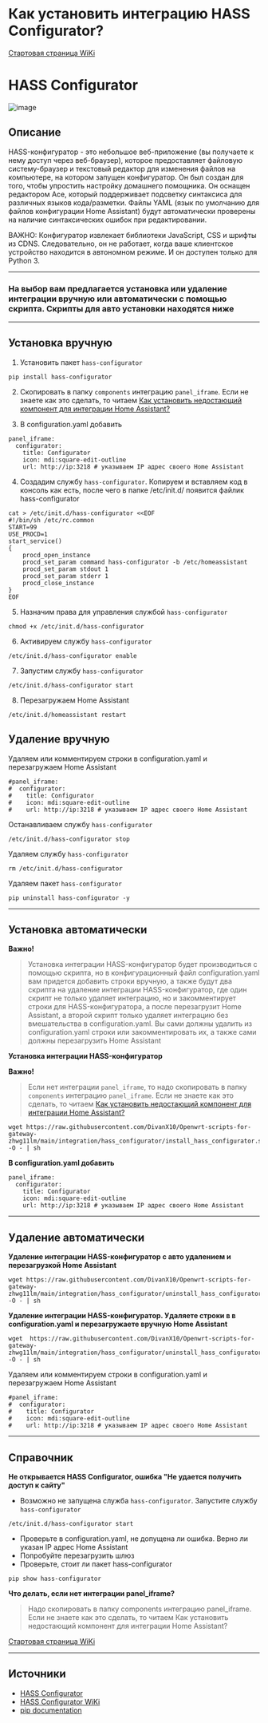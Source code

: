 # Как установить интеграцию HASS Configurator?

[Стартовая страница WiKi](https://github.com/DivanX10/wiki#readme)

# HASS Configurator
![image](https://user-images.githubusercontent.com/64090632/143304702-066fde6b-a82c-4d29-b10c-f4ae28feeb06.png)


## Описание
HASS-конфигуратор - это небольшое веб-приложение (вы получаете к нему доступ через веб-браузер), которое предоставляет файловую систему-браузер и текстовый редактор для изменения файлов на компьютере, на котором запущен конфигуратор. Он был создан для того, чтобы упростить настройку домашнего помощника. Он оснащен редактором Ace, который поддерживает подсветку синтаксиса для различных языков кода/разметки. Файлы YAML (язык по умолчанию для файлов конфигурации Home Assistant) будут автоматически проверены на наличие синтаксических ошибок при редактировании.

ВАЖНО: Конфигуратор извлекает библиотеки JavaScript, CSS и шрифты из CDNS. Следовательно, он не работает, когда ваше клиентское устройство находится в автономном режиме. И он доступен только для Python 3.


***
### На выбор вам предлагается установка или удаление интеграции вручную или автоматически с помощью скрипта. Скрипты для авто установки находятся ниже

***


## Установка вручную

1) Установить пакет `hass-configurator`
```
pip install hass-configurator
```

2) Скопировать в папку `components` интеграцию `panel_iframe`. Если не знаете как это сделать, то читаем [Как установить недостающий компонент для интеграции Home Assistant?](https://github.com/DivanX10/Openwrt-scripts-for-gateway-zhwg11lm/wiki/Как-установить-недостающий-компонент-для-интеграции-Home-Assistant%3F)

3) В configuration.yaml добавить

```
panel_iframe:
  configurator:
    title: Configurator
    icon: mdi:square-edit-outline
    url: http://ip:3218 # указываем IP адрес своего Home Assistant
```

4) Создадим службу `hass-configurator`. Копируем и вставляем код в консоль как есть, после чего в папке /etc/init.d/ появится файлик hass-configurator
```
cat > /etc/init.d/hass-configurator <<EOF
#!/bin/sh /etc/rc.common
START=99
USE_PROCD=1
start_service()
{
    procd_open_instance
    procd_set_param command hass-configurator -b /etc/homeassistant
    procd_set_param stdout 1
    procd_set_param stderr 1
    procd_close_instance
}
EOF
```  

5) Назначим права для управления службой `hass-configurator`
```
chmod +x /etc/init.d/hass-configurator
```
6) Активируем службу `hass-configurator`
```
/etc/init.d/hass-configurator enable
```

7) Запустим службу `hass-configurator`
```
/etc/init.d/hass-configurator start
```

8) Перезагружаем Home Assistant
```
/etc/init.d/homeassistant restart
```


## Удаление вручную

Удаляем или комментируем строки в configuration.yaml и перезагружаем Home Assistant
```
#panel_iframe:
#  configurator:
#    title: Configurator
#    icon: mdi:square-edit-outline
#    url: http://ip:3218 # указываем IP адрес своего Home Assistant
```


Останавливаем службу `hass-configurator`
```
/etc/init.d/hass-configurator stop
```

Удаляем службу `hass-configurator`
```
rm /etc/init.d/hass-configurator
```

Удаляем пакет `hass-configurator`
```
pip uninstall hass-configurator -y
```

***

## Установка автоматически

**Важно!**
> Установка интеграции HASS-конфигуратор будет производиться с помощью скрипта, но в конфигурационный файл configuration.yaml вам придется добавить строки вручную, а также будут два скрипта на удаление интеграции HASS-конфигуратор, где один скрипт не только удаляет интеграцию, но и закомментирует строки для HASS-конфигуратора, а после перезагрузит Home Assistant, а второй скрипт только удаляет интеграцию без вмешательства в configuration.yaml. Вы сами должны удалить из configuration.yaml строки или закомментировать их, а также сами должны перезагрузить Home Assistant

**Установка интеграции HASS-конфигуратор**

**Важно!**
> Если нет интеграции `panel_iframe`, то надо скопировать в папку `components` интеграцию `panel_iframe`. Если не знаете как это сделать, то читаем [Как установить недостающий компонент для интеграции Home Assistant?](https://github.com/DivanX10/Openwrt-scripts-for-gateway-zhwg11lm/wiki/Как-установить-недостающий-компонент-для-интеграции-Home-Assistant%3F)

```
wget https://raw.githubusercontent.com/DivanX10/Openwrt-scripts-for-gateway-zhwg11lm/main/integration/hass_configurator/install_hass_configurator.sh -O - | sh
```

**В configuration.yaml добавить**
```
panel_iframe:
  configurator:
    title: Configurator
    icon: mdi:square-edit-outline
    url: http://ip:3218 # указываем IP адрес своего Home Assistant

```

***

## Удаление автоматически

**Удаление интеграции HASS-конфигуратор с авто удалением и перезагрузкой Home Assistant**
```
wget https://raw.githubusercontent.com/DivanX10/Openwrt-scripts-for-gateway-zhwg11lm/main/integration/hass_configurator/uninstall_hass_configurator_del_conf_auto.sh -O - | sh
```

**Удаление интеграции HASS-конфигуратор. Удаляете строки в в configuration.yaml и перезагружаете вручную Home Assistant**
```
wget  https://raw.githubusercontent.com/DivanX10/Openwrt-scripts-for-gateway-zhwg11lm/main/integration/hass_configurator/uninstall_hass_configurator_del_conf_manual.sh -O - | sh
```
Удаляем или комментируем строки в configuration.yaml и перезагружаем Home Assistant
```
#panel_iframe:
#  configurator:
#    title: Configurator
#    icon: mdi:square-edit-outline
#    url: http://ip:3218 # указываем IP адрес своего Home Assistant
```


***


## Справочник
**Не открывается HASS Configurator, ошибка "Не удается получить доступ к сайту"**

* Возможно не запущена служба `hass-configurator`. Запустите службу `hass-configurator`
```
/etc/init.d/hass-configurator start
```
* Проверьте в configuration.yaml, не допущена ли ошибка. Верно ли указан IP адрес Home Assistant
* Попробуйте перезагрузить шлюз
* Проверьте, стоит ли пакет hass-configurator
```
pip show hass-configurator
```

**Что делать, если нет интеграции panel_iframe?**

> Надо скопировать в папку components интеграцию panel_iframe. Если не знаете как это сделать, то читаем Как установить недостающий компонент для интеграции Home Assistant?


[Стартовая страница WiKi](https://github.com/DivanX10/wiki#readme)

***

## Источники
* [HASS Configurator](https://github.com/danielperna84/hass-configurator)
* [HASS Configurator WiKi](https://github.com/danielperna84/hass-configurator/wiki/Installation)
* [pip documentation](https://pip.pypa.io/en/stable/user_guide/)
